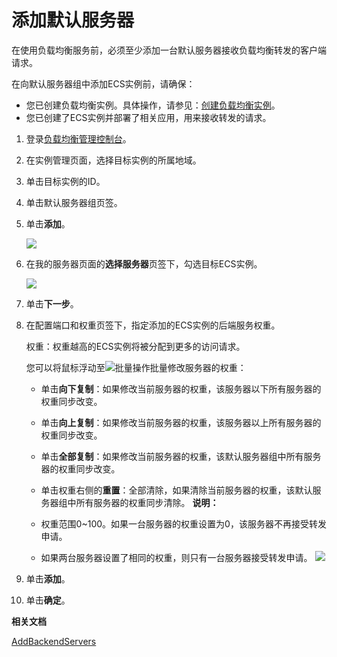 # 添加默认服务器

在使用负载均衡服务前，必须至少添加一台默认服务器接收负载均衡转发的客户端请求。

在向默认服务器组中添加ECS实例前，请确保：

-   您已创建负载均衡实例。具体操作，请参见：[创建负载均衡实例](/cn.zh-CN/传统型负载均衡CLB/CLB用户指南/实例/创建负载均衡实例.md)。
-   您已创建了ECS实例并部署了相关应用，用来接收转发的请求。

1.  登录[负载均衡管理控制台](https://slb.console.aliyun.com/slb)。

2.  在实例管理页面，选择目标实例的所属地域。

3.  单击目标实例的ID。

4.  单击默认服务器组页签。

5.  单击**添加**。

    ![](https://static-aliyun-doc.oss-accelerate.aliyuncs.com/assets/img/zh-CN/3604029951/p7365.png)

6.  在我的服务器页面的**选择服务器**页签下，勾选目标ECS实例。

    ![](https://static-aliyun-doc.oss-accelerate.aliyuncs.com/assets/img/zh-CN/4604029951/p7367.png)

7.  单击**下一步**。

8.  在配置端口和权重页签下，指定添加的ECS实例的后端服务权重。

    权重：权重越高的ECS实例将被分配到更多的访问请求。

    您可以将鼠标浮动至![批量操作](https://static-aliyun-doc.oss-accelerate.aliyuncs.com/assets/img/zh-CN/6604029951/p76994.png)批量修改服务器的权重：

    -   单击**向下复制**：如果修改当前服务器的权重，该服务器以下所有服务器的权重同步改变。
    -   单击**向上复制**：如果修改当前服务器的权重，该服务器以上所有服务器的权重同步改变。
    -   单击**全部复制**：如果修改当前服务器的权重，该默认服务器组中所有服务器的权重同步改变。
    -   单击权重右侧的**重置**：全部清除，如果清除当前服务器的权重，该默认服务器组中所有服务器的权重同步清除。
    **说明：**

    -   权重范围0~100。如果一台服务器的权重设置为0，该服务器不再接受转发申请。
    -   如果两台服务器设置了相同的权重，则只有一台服务器接受转发申请。
    ![](https://static-aliyun-doc.oss-accelerate.aliyuncs.com/assets/img/zh-CN/4604029951/p11124.png)

9.  单击**添加**。

10. 单击**确定**。


**相关文档**  


[AddBackendServers](/cn.zh-CN/传统型负载均衡CLB/CLB开发指南/API参考/后端服务器/AddBackendServers.md)

